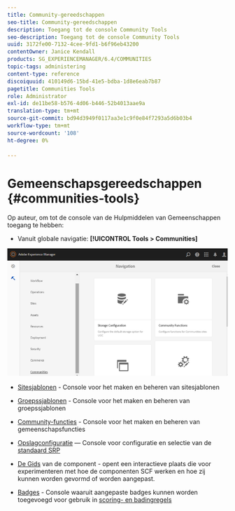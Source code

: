 ```yaml
---
title: Community-gereedschappen
seo-title: Community-gereedschappen
description: Toegang tot de console Community Tools
seo-description: Toegang tot de console Community Tools
uuid: 3172fe00-7132-4cee-9fd1-b6f96eb43200
contentOwner: Janice Kendall
products: SG_EXPERIENCEMANAGER/6.4/COMMUNITIES
topic-tags: administering
content-type: reference
discoiquuid: 410149d6-15bd-41e5-bdba-1d8e6eab7b87
pagetitle: Communities Tools
role: Administrator
exl-id: de11be58-b576-4d06-b446-52b4013aae9a
translation-type: tm+mt
source-git-commit: bd94d3949f0117aa3e1c9f0e84f7293a5d6b03b4
workflow-type: tm+mt
source-wordcount: '108'
ht-degree: 0%

---
```


# Gemeenschapsgereedschappen {#communities-tools}

Op auteur, om tot de console van de Hulpmiddelen van Gemeenschappen toegang te hebben:

* Vanuit globale navigatie: **[!UICONTROL Tools > Communities]**

![chlimage_1-129](assets/chlimage_1-129.png)

* [Sitesjablonen](sites.md)  - Console voor het maken en beheren van sitesjablonen
* [Groepssjablonen](tools-groups.md) - Console voor het maken en beheren van groepssjablonen
* [Community-functies](functions.md) - Console voor het maken en beheren van gemeenschapsfuncties
* [Opslagconfiguratie](srp-config.md)  — Console voor configuratie en selectie van de  [standaard SRP](working-with-srp.md)

* [De Gids](components-guide.md)  van de component - opent een interactieve plaats die voor experimenteren met hoe de componenten SCF werken en hoe zij kunnen worden gevormd of worden aangepast.
* [Badges](badges.md)  - Console waaruit aangepaste badges kunnen worden toegevoegd voor gebruik in  [scoring- en badingregels](implementing-scoring.md)
